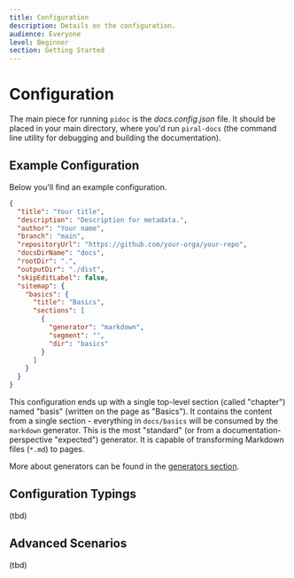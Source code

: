 ```yaml
---
title: Configuration
description: Details on the configuration.
audience: Everyone
level: Beginner
section: Getting Started
---
```


# Configuration

The main piece for running `pidoc` is the *docs.config.json* file. It should be placed in your main directory, where you'd run `piral-docs` (the command line utility for debugging and building the documentation).

## Example Configuration

Below you'll find an example configuration.

```json
{
  "title": "Your title",
  "description": "Description for metadata.",
  "author": "Your name",
  "branch": "main",
  "repositoryUrl": "https://github.com/your-orga/your-repo",
  "docsDirName": "docs",
  "rootDir": ".",
  "outputDir": "./dist",
  "skipEditLabel": false,
  "sitemap": {
    "basics": {
      "title": "Basics",
      "sections": [
        {
          "generator": "markdown",
          "segment": "",
          "dir": "basics"
        }
      ]
    }
  }
}
```

This configuration ends up with a single top-level section (called "chapter") named "basis" (written on the page as "Basics"). It contains the content from a single section - everything in `docs/basics` will be consumed by the `markdown` generator. This is the most "standard" (or from a documentation-perspective "expected") generator. It is capable of transforming Markdown files (`*.md`) to pages.

More about generators can be found in the [generators section](./05-generators.md).

## Configuration Typings

(tbd)

## Advanced Scenarios

(tbd)
